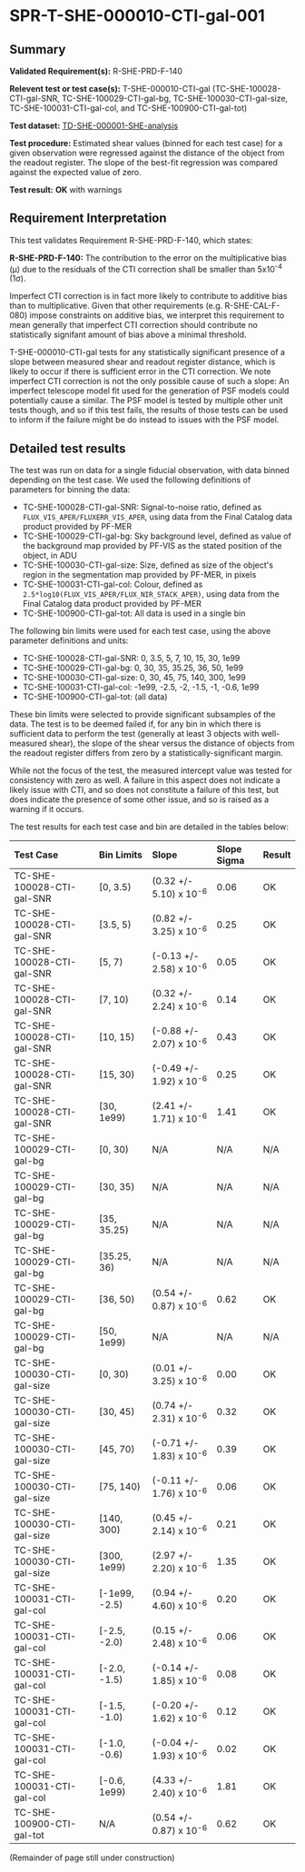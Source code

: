 # SPR-T-SHE-000010-CTI-gal-001

## Summary

**Validated Requirement(s):** R-SHE-PRD-F-140

**Relevent test or test case(s):** T-SHE-000010-CTI-gal (TC-SHE-100028-CTI-gal-SNR, TC-SHE-100029-CTI-gal-bg, TC-SHE-100030-CTI-gal-size, TC-SHE-100031-CTI-gal-col, and TC-SHE-100900-CTI-gal-tot)

**Test dataset:** [TD-SHE-000001-SHE-analysis](TD/TD-SHE-000001-SHE-analysis.html)

**Test procedure:** Estimated shear values (binned for each test case) for a given observation were regressed against the distance of the object from the readout register. The slope of the best-fit regression was compared against the expected value of zero.

**Test result:** **OK** with warnings

## Requirement Interpretation

This test validates Requirement R-SHE-PRD-F-140, which states:

**R-SHE-PRD-F-140:** The contribution to the error on the multiplicative bias (&mu;) due to the residuals of the CTI correction shall be smaller than 5x10<sup>-4</sup> (1&sigma;).

Imperfect CTI correction is in fact more likely to contribute to additive bias than to multiplicative. Given that other requirements (e.g. R-SHE-CAL-F-080) impose constraints on additive bias, we interpret this requirement to mean generally that imperfect CTI correction should contribute no statistically signifant amount of bias above a minimal threshold.

T-SHE-000010-CTI-gal tests for any statistically significant presence of a slope between measured shear and readout register distance, which is likely to occur if there is sufficient error in the CTI correction. We note imperfect CTI correction is not the only possible cause of such a slope: An imperfect telescope model fit used for the generation of PSF models could potentially cause a similar. The PSF model is tested by multiple other unit tests though, and so if this test fails, the results of those tests can be used to inform if the failure might be do instead to issues with the PSF model.

## Detailed test results

The test was run on data for a single fiducial observation, with data binned depending on the test case. We used the following definitions of parameters for binning the data:

* TC-SHE-100028-CTI-gal-SNR: Signal-to-noise ratio, defined as `FLUX_VIS_APER/FLUXERR_VIS_APER`, using data from the Final Catalog data product provided by PF-MER
* TC-SHE-100029-CTI-gal-bg: Sky background level, defined as value of the background map provided by PF-VIS as the stated position of the object, in ADU
* TC-SHE-100030-CTI-gal-size: Size, defined as size of the object's region in the segmentation map provided by PF-MER, in pixels
* TC-SHE-100031-CTI-gal-col: Colour, defined as `2.5*log10(FLUX_VIS_APER/FLUX_NIR_STACK_APER)`, using data from the Final Catalog data product provided by PF-MER
* TC-SHE-100900-CTI-gal-tot: All data is used in a single bin

The following bin limits were used for each test case, using the above parameter definitions and units:

* TC-SHE-100028-CTI-gal-SNR: 0, 3.5, 5, 7, 10, 15, 30, 1e99
* TC-SHE-100029-CTI-gal-bg: 0, 30, 35, 35.25, 36, 50, 1e99
* TC-SHE-100030-CTI-gal-size: 0, 30, 45, 75, 140, 300, 1e99
* TC-SHE-100031-CTI-gal-col: -1e99, -2.5, -2, -1.5, -1, -0.6, 1e99
* TC-SHE-100900-CTI-gal-tot: (all data)

These bin limits were selected to provide significant subsamples of the data. The test is to be deemed failed if, for any bin in which there is sufficient data to perform the test (generally at least 3 objects with well-measured shear), the slope of the shear versus the distance of objects from the readout register differs from zero by a statistically-significant margin.

While not the focus of the test, the measured intercept value was tested for consistency with zero as well. A failure in this aspect does not indicate a likely issue with CTI, and so does not constitute a failure of this test, but does indicate the presence of some other issue, and so is raised as a warning if it occurs.

The test results for each test case and bin are detailed in the tables below:

|  **Test Case** | **Bin Limits** | **Slope** | **Slope Sigma** | **Result** |
| :------------- | :------------- | :-------- | :-------------- | :--------- |
| TC-SHE-100028-CTI-gal-SNR | [0, 3.5) | (0.32 +/- 5.10) x 10<sup>-6</sup> | 0.06 | OK |
| TC-SHE-100028-CTI-gal-SNR | [3.5, 5) | (0.82 +/- 3.25) x 10<sup>-6</sup> | 0.25 | OK |
| TC-SHE-100028-CTI-gal-SNR | [5, 7) | (-0.13 +/- 2.58) x 10<sup>-6</sup> | 0.05 | OK |
| TC-SHE-100028-CTI-gal-SNR | [7, 10) | (0.32 +/- 2.24) x 10<sup>-6</sup> | 0.14 | OK |
| TC-SHE-100028-CTI-gal-SNR | [10, 15) | (-0.88 +/- 2.07) x 10<sup>-6</sup> | 0.43 | OK |
| TC-SHE-100028-CTI-gal-SNR | [15, 30) | (-0.49 +/- 1.92) x 10<sup>-6</sup> | 0.25 | OK |
| TC-SHE-100028-CTI-gal-SNR | [30, 1e99) | (2.41 +/- 1.71) x 10<sup>-6</sup> | 1.41 | OK |
| TC-SHE-100029-CTI-gal-bg | [0, 30) | N/A | N/A | N/A |
| TC-SHE-100029-CTI-gal-bg | [30, 35) | N/A | N/A | N/A |
| TC-SHE-100029-CTI-gal-bg | [35, 35.25) | N/A | N/A | N/A |
| TC-SHE-100029-CTI-gal-bg | [35.25, 36) | N/A | N/A | N/A |
| TC-SHE-100029-CTI-gal-bg | [36, 50) | (0.54 +/- 0.87) x 10<sup>-6</sup> | 0.62 | OK |
| TC-SHE-100029-CTI-gal-bg | [50, 1e99) | N/A | N/A | N/A |
| TC-SHE-100030-CTI-gal-size | [0, 30) | (0.01 +/- 3.25) x 10<sup>-6</sup> | 0.00 | OK |
| TC-SHE-100030-CTI-gal-size | [30, 45) | (0.74 +/- 2.31) x 10<sup>-6</sup> | 0.32 | OK |
| TC-SHE-100030-CTI-gal-size | [45, 70) | (-0.71 +/- 1.83) x 10<sup>-6</sup> | 0.39 | OK |
| TC-SHE-100030-CTI-gal-size | [75, 140) | (-0.11 +/- 1.76) x 10<sup>-6</sup> | 0.06 | OK |
| TC-SHE-100030-CTI-gal-size | [140, 300) | (0.45 +/- 2.14) x 10<sup>-6</sup> | 0.21 | OK |
| TC-SHE-100030-CTI-gal-size | [300, 1e99) | (2.97 +/- 2.20) x 10<sup>-6</sup> | 1.35 | OK |
| TC-SHE-100031-CTI-gal-col | [-1e99, -2.5) | (0.94 +/- 4.60) x 10<sup>-6</sup> | 0.20 | OK |
| TC-SHE-100031-CTI-gal-col | [-2.5, -2.0) | (0.15 +/- 2.48) x 10<sup>-6</sup> | 0.06 | OK |
| TC-SHE-100031-CTI-gal-col | [-2.0, -1.5) | (-0.14 +/- 1.85) x 10<sup>-6</sup> | 0.08 | OK |
| TC-SHE-100031-CTI-gal-col | [-1.5, -1.0) | (-0.20 +/- 1.62) x 10<sup>-6</sup> | 0.12 | OK |
| TC-SHE-100031-CTI-gal-col | [-1.0, -0.6) | (-0.04 +/- 1.93) x 10<sup>-6</sup> | 0.02 | OK |
| TC-SHE-100031-CTI-gal-col | [-0.6, 1e99) | (4.33 +/- 2.40) x 10<sup>-6</sup> | 1.81 | OK |
| TC-SHE-100900-CTI-gal-tot | N/A | (0.54 +/- 0.87) x 10<sup>-6</sup> | 0.62 | OK |

(Remainder of page still under construction)
